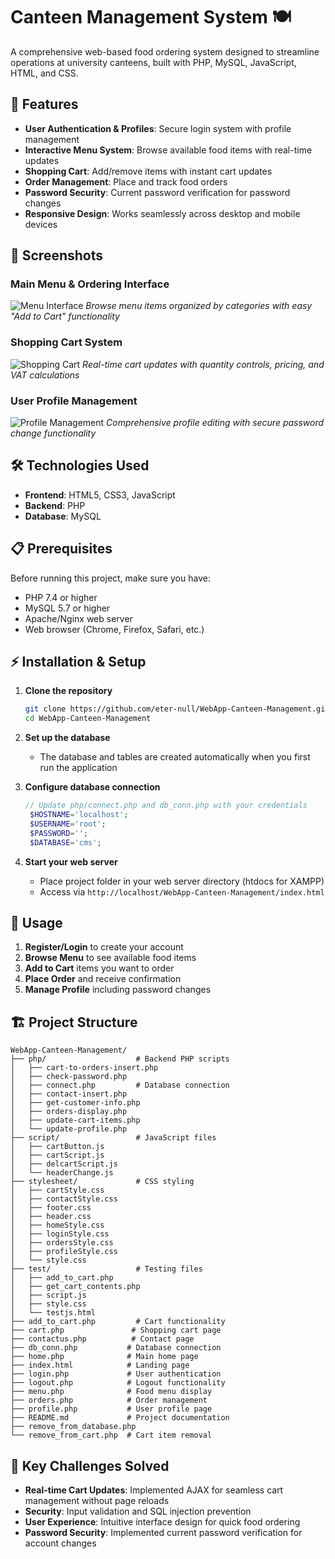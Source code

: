 # Canteen Management System 🍽️

A comprehensive web-based food ordering system designed to streamline operations at university canteens, built with PHP, MySQL, JavaScript, HTML, and CSS.

## 🚀 Features

- **User Authentication & Profiles**: Secure login system with profile management
- **Interactive Menu System**: Browse available food items with real-time updates
- **Shopping Cart**: Add/remove items with instant cart updates
- **Order Management**: Place and track food orders
- **Password Security**: Current password verification for password changes
- **Responsive Design**: Works seamlessly across desktop and mobile devices


## 📸 Screenshots

### Main Menu & Ordering Interface
![Menu Interface](screenshots/localhost_webapp_Project_w%20Database_Canteen-Management-db-v1_home.php.png)
*Browse menu items organized by categories with easy "Add to Cart" functionality*

### Shopping Cart System
![Shopping Cart](screenshots/localhost_webapp_Project_w%20Database_Canteen-Management-db-v1_cart.php.png)
*Real-time cart updates with quantity controls, pricing, and VAT calculations*

### User Profile Management
![Profile Management](screenshots/localhost_webapp_Project_w%20Database_Canteen-Management-db-v1_profile.php.png)
*Comprehensive profile editing with secure password change functionality*


## 🛠️ Technologies Used

- **Frontend**: HTML5, CSS3, JavaScript
- **Backend**: PHP
- **Database**: MySQL


## 📋 Prerequisites

Before running this project, make sure you have:

- PHP 7.4 or higher
- MySQL 5.7 or higher
- Apache/Nginx web server
- Web browser (Chrome, Firefox, Safari, etc.)

## ⚡ Installation & Setup

1. **Clone the repository**
   ```bash
   git clone https://github.com/eter-null/WebApp-Canteen-Management.git
   cd WebApp-Canteen-Management
   ```

2. **Set up the database**
   - The database and tables are created automatically when you first run the application


3. **Configure database connection**
   ```php
   // Update php/connect.php and db_conn.php with your credentials
    $HOSTNAME='localhost';
    $USERNAME='root';
    $PASSWORD='';
    $DATABASE='cms';
   ```

4. **Start your web server**
   - Place project folder in your web server directory (htdocs for XAMPP)
   - Access via `http://localhost/WebApp-Canteen-Management/index.html`

## 📱 Usage


1. **Register/Login** to create your account
2. **Browse Menu** to see available food items
3. **Add to Cart** items you want to order
4. **Place Order** and receive confirmation
5. **Manage Profile** including password changes


## 🏗️ Project Structure

```
WebApp-Canteen-Management/
├── php/                    # Backend PHP scripts
│   ├── cart-to-orders-insert.php
│   ├── check-password.php
│   ├── connect.php         # Database connection
│   ├── contact-insert.php
│   ├── get-customer-info.php
│   ├── orders-display.php
│   ├── update-cart-items.php
│   └── update-profile.php
├── script/                 # JavaScript files
│   ├── cartButton.js
│   ├── cartScript.js
│   ├── delcartScript.js
│   └── headerChange.js
├── stylesheet/             # CSS styling
│   ├── cartStyle.css
│   ├── contactStyle.css
│   ├── footer.css
│   ├── header.css
│   ├── homeStyle.css
│   ├── loginStyle.css
│   ├── ordersStyle.css
│   ├── profileStyle.css
│   └── style.css
├── test/                   # Testing files
│   ├── add_to_cart.php
│   ├── get_cart_contents.php
│   ├── script.js
│   ├── style.css
│   └── testjs.html
├── add_to_cart.php         # Cart functionality
├── cart.php               # Shopping cart page
├── contactus.php          # Contact page
├── db_conn.php           # Database connection
├── home.php              # Main home page
├── index.html            # Landing page
├── login.php             # User authentication
├── logout.php            # Logout functionality
├── menu.php              # Food menu display
├── orders.php            # Order management
├── profile.php           # User profile page
├── README.md             # Project documentation
├── remove_from_database.php
└── remove_from_cart.php  # Cart item removal
```

## 🎯 Key Challenges Solved

- **Real-time Cart Updates**: Implemented AJAX for seamless cart management without page reloads
- **Security**: Input validation and SQL injection prevention
- **User Experience**: Intuitive interface design for quick food ordering
- **Password Security**: Implemented current password verification for account changes



